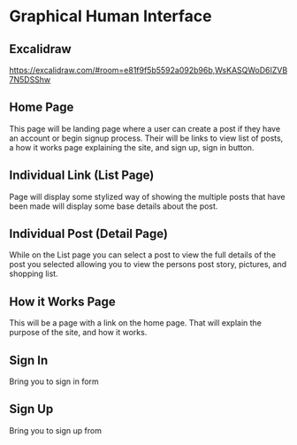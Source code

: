 # Graphical Human Interface

## Excalidraw
https://excalidraw.com/#room=e81f9f5b5592a092b96b,WsKASQWoD6IZVB7N5DSShw

## Home Page
This page will be landing page where a user can create a post if they have an account or begin signup process. Their will be links to view list of posts, a how it works page explaining the site, and sign up, sign in button.

## Individual Link (List Page)
Page will display some stylized way of showing the multiple posts that have been made will display some base details about the post.

## Individual Post (Detail Page)
While on the List page you can select a post to view the full details of the post you selected allowing you to view the persons post story, pictures, and shopping list.

## How it Works Page
This will be a page with a link on the home page. That will explain the purpose of the site, and how it works.

## Sign In 
Bring you to sign in form

## Sign Up 
Bring you to sign up from
  
